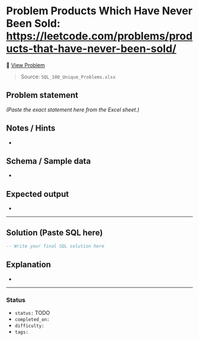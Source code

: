 # Problem Products Which Have Never Been Sold: https://leetcode.com/problems/products-that-have-never-been-sold/

🔗 [View Problem](https://leetcode.com/problems/products-that-have-never-been-sold/)

> Source: `SQL_100_Unique_Problems.xlsx`

## Problem statement
*(Paste the exact statement here from the Excel sheet.)*

## Notes / Hints
- 

## Schema / Sample data
- 

## Expected output
- 

---

## Solution (Paste SQL here)
```sql
-- Write your final SQL solution here
```

## Explanation
- 

---

### Status
- `status:` TODO
- `completed_on:` 
- `difficulty:` 
- `tags:` 
